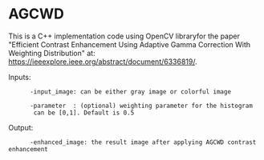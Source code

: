 # AGCWD
This is a C++ implementation code using OpenCV libraryfor the paper "Efficient Contrast Enhancement Using Adaptive Gamma Correction With Weighting Distribution" at: https://ieeexplore.ieee.org/abstract/document/6336819/.


 Inputs:
          
          -input_image: can be either gray image or colorful image
          
          -parameter  : (optional) weighting parameter for the histogram
           can be [0,1]. Default is 0.5
   
   Output:
   
          -enhanced_image: the result image after applying AGCWD contrast enhancement
